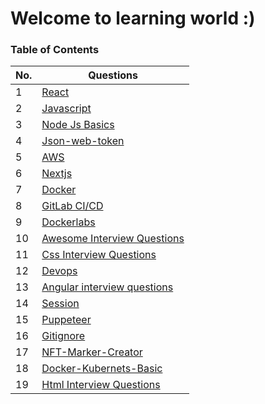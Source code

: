 # Welcome to learning world :)

### Table of Contents

| No. | Questions |
| --- | --------- |
|1  | [React](https://github.com/vikrant-d1/Learn/tree/_vikrant/react) |
|2  | [Javascript](https://github.com/vikrant-d1/Learn/tree/_vikrant/Javascript) |
|3 | [Node Js Basics](https://github.com/learning-zone/nodejs-basics) |  
|4  | [Json-web-token](https://github.com/auth0/node-jsonwebtoken) |
|5  | [AWS](https://github.com/vikrant-d1/Learn/tree/_vikrant/AWS) |
|6  | [Nextjs](https://github.com/vikrant-d1/Learn/tree/_vikrant/nextjs) |
|7  | [Docker](https://github.com/vikrant-d1/Learn/tree/_vikrant/Docker) |
|8  | [GitLab CI/CD](https://github.com/vikrant-d1/Learn/tree/_vikrant/GitLabCICD) |
|9  | [Dockerlabs](https://github.com/collabnix/dockerlabs) |
|10  | [Awesome Interview Questions](https://github.com/DopplerHQ/awesome-interview-questions) |
|11  | [Css Interview Questions](https://github.com/learning-zone/css-basics) |
|12  | [Devops](https://github.com/Tikam02/DevOps-Guide) |
|13  | [Angular interview questions](https://github.com/sudheerj/angular-interview-questions) |
|14  | [Session](https://github.com/expressjs/session) |
|15  | [Puppeteer](https://github.com/puppeteer/puppeteer) |
|16  | [Gitignore](https://github.com/github/gitignore) |
|17 | [NFT-Marker-Creator](https://github.com/Carnaux/NFT-Marker-Creator) |
|18  | [Docker-Kubernets-Basic](https://github.com/learning-zone/docker-and-kubernetes-basics) |
|19  | [Html Interview Questions](https://github.com/learning-zone/html-basics) |




